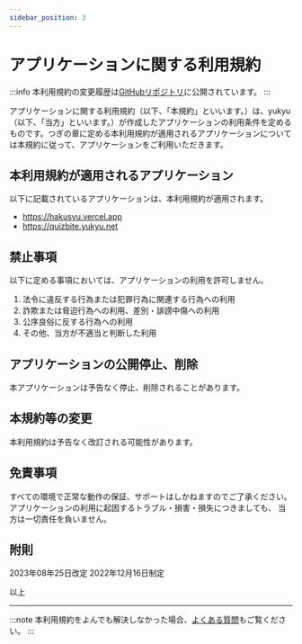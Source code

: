 ```yaml
---
sidebar_position: 3
---
```


# アプリケーションに関する利用規約
:::info
本利用規約の変更履歴は[GitHubリポジトリ](https://github.com/yukyu30/yukyu_document/commits/master/docs/term-of-use/application.md)に公開されています。
:::


アプリケーションに関する利用規約（以下、「本規約」といいます。）は、yukyu（以下、「当方」といいます。）が作成したアプリケーションの利用条件を定めるものです。つぎの章に定める本利用規約が適用されるアプリケーションについては本規約に従って、アプリケーションをご利用いただきます。

## 本利用規約が適用されるアプリケーション
以下に記載されているアプリケーションは、本利用規約が適用されます。

- https://hakusyu.vercel.app
- https://quizbite.yukyu.net

## 禁止事項
以下に定める事項においては、アプリケーションの利用を許可しません。
1. 法令に違反する行為または犯罪行為に関連する行為への利用
2. 詐欺または脅迫行為への利用、差別・誹謗中傷への利用
3. 公序良俗に反する行為への利用
5. その他、当方が不適当と判断した利用

## アプリケーションの公開停止、削除
本アプリケーションは予告なく停止、削除されることがあります。

## 本規約等の変更
本利用規約は予告なく改訂される可能性があります。

## 免責事項
すべての環境で正常な動作の保証、サポートはしかねますのでご了承ください。
アプリケーションの利用に起因するトラブル・損害・損失につきましても、
当方は一切責任を負いません。

## 附則
2023年08年25日改定
2022年12月16日制定  

以上  
<hr/>

:::note
本利用規約をよんでも解決しなかった場合、[よくある質問](https://yukyu30.github.io/yukyu-document/docs/faq/)もご覧ください。
:::

